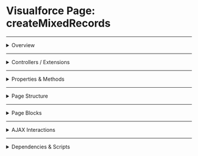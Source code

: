 # Visualforce Page: createMixedRecords

---

<details>
<summary>Overview</summary>

## Visualforce Page Overview: createMixedRecords

_No overview available._

### Purpose of the Page
_No purpose available._



### Metadata
- **API Version**: 54
- **Label**: Create Mixed Records

</details>

---

<details>
<summary>Controllers / Extensions</summary>

## Key Controllers / Extensions Used
- **Standard Controller**: None
- **Custom Controller**: CreateMixedRecordsApexController
- **Extensions**: 
  None

</details>

---

<details>
<summary>Properties & Methods</summary>

## Properties
| Name | Type | Visibility | Modifiers | Description |
|------|------|-------------|------------|--------------|
| `contactFirstName` | `String` | `public` | `None` | Property contactFirstName of type String. |
| `contactLastName` | `String` | `public` | `None` | Property contactLastName of type String. |
| `opportunityName` | `String` | `public` | `None` | Property opportunityName of type String. |

---

## Methods
| Name | Return Type | Parameters | Visibility | Modifiers | Description |
|------|--------------|-------------|-------------|------------|--------------|
| `createContactAndOpportunity` | `void` | `()` | `public` | `None` | Method createContactAndOpportunity returns void and takes (). |

</details>

---

<details>
<summary>Page Structure</summary>

### Forms
- Contains **1** `apex:form` component(s)

### Inputs
The page utilizes the following input bindings:
- `{!contactFirstName}`
- `{!contactLastName}`
- `{!opportunityName}`

### Buttons
The page includes buttons or links linked to:
- `{!createContactAndOpportunity}`

</details>

---

<details>
<summary>Page Blocks</summary>

## Page Blocks on the Page
- **Block Title**: `Records To Create`
  **Contains Components**:
    - `apex:pageBlockButtons`
    - `apex:commandButton`
    - `apex:pageBlockSection`
    - `apex:inputText`
</details>

---

<details>
<summary>AJAX Interactions</summary>

- No `apex:actionSupport` components detected.

- No `apex:outputPanel` components detected.

</details>

---

<details>
<summary>Dependencies & Scripts</summary>

### Objects
- `CreateMixedRecordsApexController`
- `createContactAndOpportunity`
- `contactFirstName`
- `contactLastName`
- `opportunityName`

### Fields
- `createContactAndOpportunity`
- `contactFirstName`
- `contactLastName`
- `opportunityName`

### Custom Components
- No custom components detected.

### Scripts
- No script tags detected.

</details>